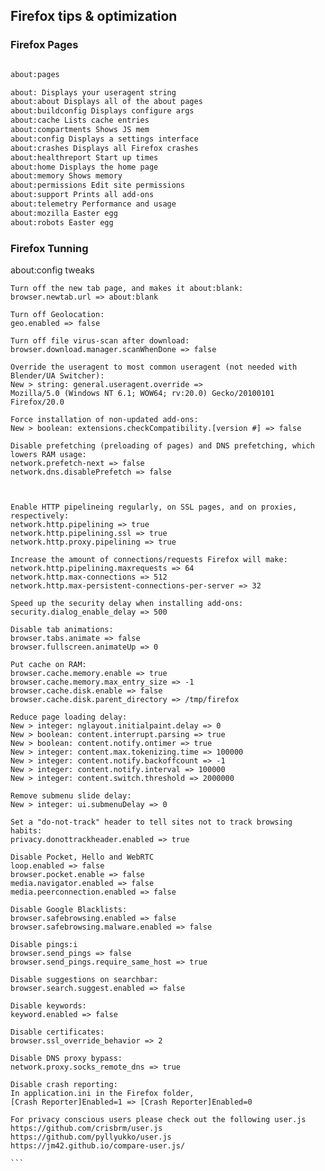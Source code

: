 ## Firefox tips & optimization

### Firefox Pages


```markdown

about:pages

about: Displays your useragent string
about:about Displays all of the about pages
about:buildconfig Displays configure args
about:cache Lists cache entries
about:compartments Shows JS mem
about:config Displays a settings interface
about:crashes Displays all Firefox crashes
about:healthreport Start up times
about:home Displays the home page
about:memory Shows memory
about:permissions Edit site permissions
about:support Prints all add-ons
about:telemetry Performance and usage
about:mozilla Easter egg
about:robots Easter egg

```


### Firefox Tunning

about:config tweaks 

    Turn off the new tab page, and makes it about:blank:
    browser.newtab.url => about:blank

    Turn off Geolocation:
    geo.enabled => false

    Turn off file virus-scan after download:
    browser.download.manager.scanWhenDone => false

    Override the useragent to most common useragent (not needed with Blender/UA Switcher):
    New > string: general.useragent.override =>
    Mozilla/5.0 (Windows NT 6.1; WOW64; rv:20.0) Gecko/20100101 Firefox/20.0

    Force installation of non-updated add-ons:
    New > boolean: extensions.checkCompatibility.[version #] => false

    Disable prefetching (preloading of pages) and DNS prefetching, which lowers RAM usage:
    network.prefetch-next => false
    network.dns.disablePrefetch => false



    Enable HTTP pipelineing regularly, on SSL pages, and on proxies, respectively:
    network.http.pipelining => true
    network.http.pipelining.ssl => true
    network.http.proxy.pipelining => true

    Increase the amount of connections/requests Firefox will make:
    network.http.pipelining.maxrequests => 64
    network.http.max-connections => 512
    network.http.max-persistent-connections-per-server => 32

    Speed up the security delay when installing add-ons:
    security.dialog_enable_delay => 500

    Disable tab animations:
    browser.tabs.animate => false
    browser.fullscreen.animateUp => 0

    Put cache on RAM:
    browser.cache.memory.enable => true
    browser.cache.memory.max_entry_size => -1
    browser.cache.disk.enable => false
    browser.cache.disk.parent_directory => /tmp/firefox

    Reduce page loading delay:
    New > integer: nglayout.initialpaint.delay => 0
    New > boolean: content.interrupt.parsing => true
    New > boolean: content.notify.ontimer => true
    New > integer: content.max.tokenizing.time => 100000
    New > integer: content.notify.backoffcount => -1
    New > integer: content.notify.interval => 100000
    New > integer: content.switch.threshold => 2000000

    Remove submenu slide delay:
    New > integer: ui.submenuDelay => 0

    Set a "do-not-track" header to tell sites not to track browsing habits:
    privacy.donottrackheader.enabled => true

    Disable Pocket, Hello and WebRTC
    loop.enabled => false
    browser.pocket.enable => false
    media.navigator.enabled => false
    media.peerconnection.enabled => false

    Disable Google Blacklists:
    browser.safebrowsing.enabled => false
    browser.safebrowsing.malware.enabled => false

    Disable pings:i
    browser.send_pings => false
    browser.send_pings.require_same_host => true

    Disable suggestions on searchbar:
    browser.search.suggest.enabled => false

    Disable keywords:
    keyword.enabled => false

    Disable certificates:
    browser.ssl_override_behavior => 2

    Disable DNS proxy bypass:
    network.proxy.socks_remote_dns => true

    Disable crash reporting:
    In application.ini in the Firefox folder,
    [Crash Reporter]Enabled=1 => [Crash Reporter]Enabled=0

    For privacy conscious users please check out the following user.js
    https://github.com/crisbrm/user.js
    https://github.com/pyllyukko/user.js
    https://jm42.github.io/compare-user.js/ 
    
    ```
